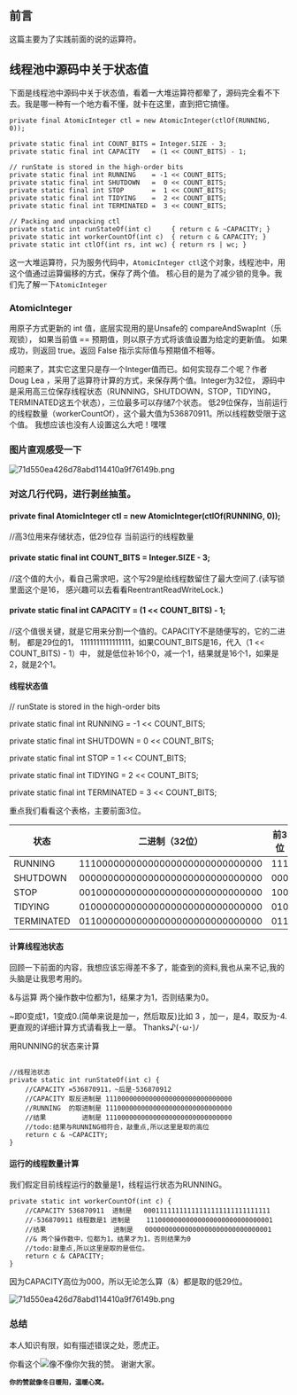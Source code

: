 ## 前言

这篇主要为了实践前面的说的运算符。

## 线程池中源码中关于状态值

下面是线程池中源码中关于状态值，看着一大堆运算符都晕了，源码完全看不下去。我是哪一种有一个地方看不懂，就卡在这里，直到把它搞懂。

```code
private final AtomicInteger ctl = new AtomicInteger(ctlOf(RUNNING, 0));

private static final int COUNT_BITS = Integer.SIZE - 3;
private static final int CAPACITY   = (1 << COUNT_BITS) - 1;

// runState is stored in the high-order bits
private static final int RUNNING    = -1 << COUNT_BITS;
private static final int SHUTDOWN   =  0 << COUNT_BITS;
private static final int STOP       =  1 << COUNT_BITS;
private static final int TIDYING    =  2 << COUNT_BITS;
private static final int TERMINATED =  3 << COUNT_BITS;

// Packing and unpacking ctl
private static int runStateOf(int c)     { return c & ~CAPACITY; }
private static int workerCountOf(int c)  { return c & CAPACITY; }
private static int ctlOf(int rs, int wc) { return rs | wc; }

```

这一大堆运算符，只为服务代码中，` AtomicInteger ctl `这个对象，线程池中，用这个值通过运算偏移的方式，保存了两个值。 核心目的是为了减少锁的竞争。我们先了解一下` AtomicInteger  `

### AtomicInteger

用原子方式更新的 int 值，底层实现用的是Unsafe的 compareAndSwapInt（乐观锁）， 如果当前值 == 预期值，则以原子方式将该值设置为给定的更新值。 如果成功，则返回 true。返回 False 指示实际值与预期值不相等。

问题来了，其实它这里只是存一个Integer值而已。如何实现存二个呢？作者 Doug Lea ，采用了运算符计算的方式，来保存两个值。Integer为32位，
源码中是采用高三位保存线程状态（RUNNING，SHUTDOWN，STOP，TIDYING，TERMINATED这五个状态），三位最多可以存储7个状态。
低29位保存，当前运行的线程数量（workerCountOf），这个最大值为536870911。所以线程数受限于这个值。 我想应该也没有人设置这么大吧！嘿嘿

### 图片直观感受一下

![71d550ea426d78abd114410a9f76149b.png](https://p3-juejin.byteimg.com/tos-cn-i-k3u1fbpfcp/99f8057dd45e4823b16e4457a0b9afa7~tplv-k3u1fbpfcp-watermark.image)

### 对这几行代码，进行剥丝抽茧。

#### private final AtomicInteger ctl = new AtomicInteger(ctlOf(RUNNING, 0));

//高3位用来存储状态，低29位存 当前运行的线程数量

#### private static final int COUNT_BITS = Integer.SIZE - 3;

//这个值的大小，看自己需求吧，这个写29是给线程数留住了最大空间了.(读写锁里面这个是16， 感兴趣可以去看看ReentrantReadWriteLock.)

#### private static final int CAPACITY = (1 << COUNT_BITS) - 1;

//这个值很关键，就是它用来分割一个值的。CAPACITY不是随便写的，它的二进制， 都是29位的1， 1111111111111111，如果COUNT_BITS是16，代入（1 << COUNT_BITS) - 1）中，
就是低位补16个0，减一个1，结果就是16个1，如果是2，就是2个1。

#### 线程状态值

// runState is stored in the high-order bits

private static final int RUNNING = -1 << COUNT_BITS;

private static final int SHUTDOWN = 0 << COUNT_BITS;

private static final int STOP = 1 << COUNT_BITS;

private static final int TIDYING = 2 << COUNT_BITS;

private static final int TERMINATED = 3 << COUNT_BITS;

重点我们看看这个表格，主要前面3位。

| 状态 |二进制（32位）  |前3位|十进制|
| --- | ---          | ---     |---    |
| RUNNING    | 11100000000000000000000000000000 | 111|-536870912 |
| SHUTDOWN   | 00000000000000000000000000000000 | 000| 0         |
| STOP       | 00100000000000000000000000000000 | 100| 536870912 |
| TIDYING    | 01000000000000000000000000000000 | 010| 1073741824|
| TERMINATED | 01100000000000000000000000000000 | 011| 1610612736|

#### 计算线程池状态

回顾一下前面的内容，我想应该忘得差不多了，能查到的资料,我也从来不记,我的头脑是让我思考用的。

&与运算 两个操作数中位都为1，结果才为1，否则结果为0。

~即0变成1，1变成0.(简单来说是加一，然后取反)比如 3 ，加一，是4，取反为-4.更直观的详细计算方式请看我上一章。
Thanks♪(･ω･)ﾉ

用RUNNING的状态来计算

```code

//线程池状态
private static int runStateOf(int c) {
    //CAPACITY =536870911，~后是-536870912
    //CAPACITY 取反进制是 11100000000000000000000000000000
    //RUNNING  的取进制是 11100000000000000000000000000000
    //结果         进制是 11100000000000000000000000000000
    //todo:结果与RUNNING相符合，敲重点,所以这里是取的高位
    return c & ~CAPACITY;
}

```



#### 运行的线程数量计算

我们假定目前线程运行的数量是1，线程运行状态为RUNNING。

```code
private static int workerCountOf(int c) {
    //CAPACITY 536870911  进制是   00011111111111111111111111111111
    //-536870911 线程数是1 进制是    11100000000000000000000000000001
    //结果                 进制是   00000000000000000000000000000001
    //& 两个操作数中，位都为1，结果才为1，否则结果为0
    //todo:敲重点,所以这里是取的是低位。
    return c & CAPACITY;
}

```

因为CAPACITY高位为000，所以无论怎么算（&）都是取的低29位。


![71d550ea426d78abd114410a9f76149b.png](https://p3-juejin.byteimg.com/tos-cn-i-k3u1fbpfcp/99f8057dd45e4823b16e4457a0b9afa7~tplv-k3u1fbpfcp-watermark.image)

### 总结

本人知识有限，如有描述错误之处，愿虎正。

你看这个![](https://p6-juejin.byteimg.com/tos-cn-i-k3u1fbpfcp/06b00b3a202d40fc9b60737296613e25~tplv-k3u1fbpfcp-watermark.image)像不像你欠我的赞。
谢谢大家。

**`你的赞就像冬日暖阳，温暖心窝。`**


